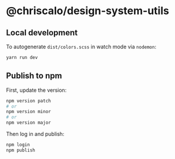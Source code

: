 # @chriscalo/design-system-utils

## Local development

To autogenerate `dist/colors.scss` in watch mode via `nodemon`:

``` sh
yarn run dev
```

## Publish to npm

First, update the version:

``` sh
npm version patch
# or
npm version minor
# or
npm version major
```

Then log in and publish:

``` sh
npm login
npm publish
```
